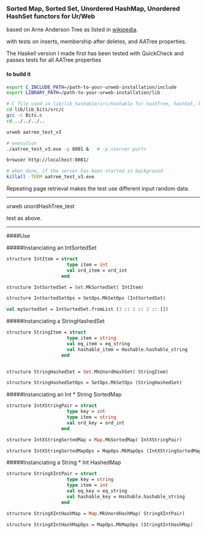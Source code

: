 ### Sorted Map, Sorted Set, Unordered HashMap, Unordered HashSet functors for Ur/Web

based on Arne Anderson Tree as listed in [wikipedia](https://en.wikipedia.org/wiki/AA_tree).

with tests on inserts, membership after deletes, and AATree properties.

The Haskell version I made first
has been tested with QuickCheck and passes tests for all AATree properties

#### to build it 

```bash
export C_INCLUDE_PATH=/path-to-your-urweb-installation/include
export LIBRARY_PATH=/path-to-your-urweb-installation/lib

# C file used in lib/lib_hashable/src/Hashable for hashTree, hashSet, hashMap
cd lib/lib_bits/src/c
gcc -c Bits.c
cd ../../../..

urweb aatree_test_v3

# execution
./aatree_test_v3.exe -p 8081 &   # -p <server port>

browser http://localhost:8081/

# when done, if the server has been started in background
killall -TERM aatree_test_v3.exe
```

Repeating page retrieval makes the test use different input random data.

--------------------

urweb unordHashTree_test

test as above.

---------------------

####Use

#####Instanciating an IntSortedSet

```ocaml
structure IntItem = struct
                      type item = int
                      val ord_item = ord_int
                    end

structure IntSortedSet = Set.MkSortedSet( IntItem)

structure IntSortedSetOps = SetOps.MkSetOps (IntSortedSet)

val mySortedSet = IntSortedSet.fromList (3 :: 1 :: 2 :: [])

```

#####Instanciating a StringHashedSet


```ocaml
structure StringItem = struct
                      type item = string
                      val eq_item = eq_string
                      val hashable_item = Hashable.hashable_string
                    end


structure StringHashedSet = Set.MkUnordHashSet( StringItem)

structure StringHashedSetOps = SetOps.MkSetOps (StringHashedSet)
```

#####Instanciating an Int * String SortedMap

```ocaml
structure IntXStringPair = struct
                      type key = int
                      type item = string
                      val ord_key = ord_int
                    end

structure IntXStringSortedMap = Map.MkSortedMap( IntXStringPair)

structure IntXStringSortedMapOps = MapOps.MkMapOps (IntXStringSortedMap)
```

#####Instanciating a String * Int HashedMap

```ocaml
structure StringXIntPair = struct
                      type key = string
                      type item = int
                      val eq_key = eq_string
                      val hashable_key = Hashable.hashable_string
                    end

structure StringXIntHashMap = Map.MkUnordHashMap( StringXIntPair)

structure StringXIntHashMapOps = MapOps.MkMapOps (StringXIntHashMap)
```
